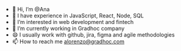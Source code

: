 
+ 👋 Hi, I’m @Ana
+ 🎉 I have experience in JavaScript, React, Node, SQL
+ 👀 I’m interested in web development and fintech
+ 🌱 I’m currently working in Gradhoc company
+ 😄 I usually work with github, jira, figma and agile methodologies
+ 📫 How to reach me alorenzo@gradhoc.com 
